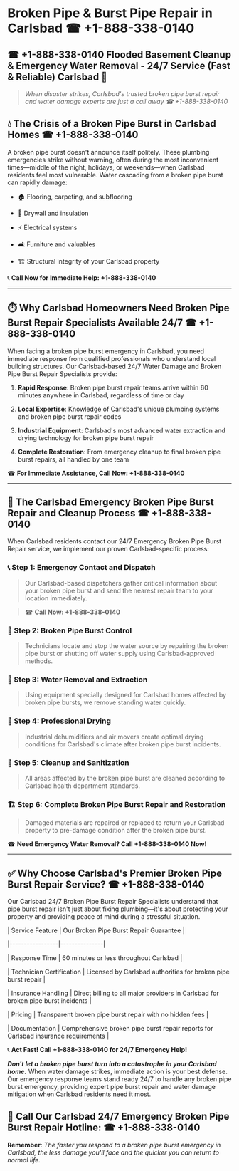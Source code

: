 # Broken Pipe & Burst Pipe Repair in Carlsbad ☎ +1-888-338-0140  
## ☎ +1-888-338-0140 Flooded Basement Cleanup & Emergency Water Removal - 24/7 Service (Fast & Reliable) Carlsbad 🚨  

> *When disaster strikes, Carlsbad's trusted broken pipe burst repair and water damage experts are just a call away ☎ +1-888-338-0140*  

## 💧 The Crisis of a Broken Pipe Burst in Carlsbad Homes ☎ +1-888-338-0140  

A broken pipe burst doesn't announce itself politely. These plumbing emergencies strike without warning, often during the most inconvenient times—middle of the night, holidays, or weekends—when Carlsbad residents feel most vulnerable. Water cascading from a broken pipe burst can rapidly damage:  

* 🏠 Flooring, carpeting, and subflooring  
* 🧱 Drywall and insulation  
* ⚡ Electrical systems  
* 🛋️ Furniture and valuables  
* 🏗️ Structural integrity of your Carlsbad property  

📞 **Call Now for Immediate Help: +1-888-338-0140**  

---  

## ⏱️ Why Carlsbad Homeowners Need Broken Pipe Burst Repair Specialists Available 24/7 ☎ +1-888-338-0140  

When facing a broken pipe burst emergency in Carlsbad, you need immediate response from qualified professionals who understand local building structures. Our Carlsbad-based 24/7 Water Damage and Broken Pipe Burst Repair Specialists provide:  

1. **Rapid Response**: Broken pipe burst repair teams arrive within 60 minutes anywhere in Carlsbad, regardless of time or day  
2. **Local Expertise**: Knowledge of Carlsbad's unique plumbing systems and broken pipe burst repair codes  
3. **Industrial Equipment**: Carlsbad's most advanced water extraction and drying technology for broken pipe burst repair  
4. **Complete Restoration**: From emergency cleanup to final broken pipe burst repairs, all handled by one team  

☎ **For Immediate Assistance, Call Now: +1-888-338-0140**  

---  

## 🔧 The Carlsbad Emergency Broken Pipe Burst Repair and Cleanup Process ☎ +1-888-338-0140  

When Carlsbad residents contact our 24/7 Emergency Broken Pipe Burst Repair service, we implement our proven Carlsbad-specific process:  

### 📞 Step 1: Emergency Contact and Dispatch  
> Our Carlsbad-based dispatchers gather critical information about your broken pipe burst and send the nearest repair team to your location immediately.  
> ☎ **Call Now: +1-888-338-0140**  

### 🚿 Step 2: Broken Pipe Burst Control  
> Technicians locate and stop the water source by repairing the broken pipe burst or shutting off water supply using Carlsbad-approved methods.  

### 🌊 Step 3: Water Removal and Extraction  
> Using equipment specially designed for Carlsbad homes affected by broken pipe bursts, we remove standing water quickly.  

### 💨 Step 4: Professional Drying  
> Industrial dehumidifiers and air movers create optimal drying conditions for Carlsbad's climate after broken pipe burst incidents.  

### 🧼 Step 5: Cleanup and Sanitization  
> All areas affected by the broken pipe burst are cleaned according to Carlsbad health department standards.  

### 🏗️ Step 6: Complete Broken Pipe Burst Repair and Restoration  
> Damaged materials are repaired or replaced to return your Carlsbad property to pre-damage condition after the broken pipe burst.  

☎ **Need Emergency Water Removal? Call +1-888-338-0140 Now!**  

---  

## ✅ Why Choose Carlsbad's Premier Broken Pipe Burst Repair Service? ☎ +1-888-338-0140  

Our Carlsbad 24/7 Broken Pipe Burst Repair Specialists understand that pipe burst repair isn't just about fixing plumbing—it's about protecting your property and providing peace of mind during a stressful situation.  

| Service Feature | Our Broken Pipe Burst Repair Guarantee |  
|-----------------|---------------|  
| Response Time | 60 minutes or less throughout Carlsbad |  
| Technician Certification | Licensed by Carlsbad authorities for broken pipe burst repair |  
| Insurance Handling | Direct billing to all major providers in Carlsbad for broken pipe burst incidents |  
| Pricing | Transparent broken pipe burst repair with no hidden fees |  
| Documentation | Comprehensive broken pipe burst repair reports for Carlsbad insurance requirements |  

📞 **Act Fast! Call +1-888-338-0140 for 24/7 Emergency Help!**  

***Don't let a broken pipe burst turn into a catastrophe in your Carlsbad home.*** When water damage strikes, immediate action is your best defense. Our emergency response teams stand ready 24/7 to handle any broken pipe burst emergency, providing expert pipe burst repair and water damage mitigation when Carlsbad residents need it most.  

## 📱 Call Our Carlsbad 24/7 Emergency Broken Pipe Burst Repair Hotline: ☎ +1-888-338-0140  

**Remember**: *The faster you respond to a broken pipe burst emergency in Carlsbad, the less damage you'll face and the quicker you can return to normal life.*